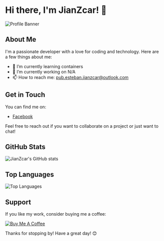 # Hi there, I'm JianZcar! 👋

![Profile Banner](https://imgur.com/6yxbb2g.png)

## About Me

I'm a passionate developer with a love for coding and technology. Here are a few things about me:

- 🌱 I’m currently learning containers
- 🔭 I’m currently working on N/A
- 📫 How to reach me: pub.esteban.jianzcar@outlook.com

## Get in Touch

You can find me on:

- [Facebook](https://www.facebook.com/jian.zcar.esteban.pro)

Feel free to reach out if you want to collaborate on a project or just want to chat!

## GitHub Stats

![JianZcar's GitHub stats](https://github-readme-stats.vercel.app/api?username=jianzcar&show_icons=true&theme=radical)

## Top Languages

![Top Languages](https://github-readme-stats.vercel.app/api/top-langs/?username=jianzcar&layout=compact&theme=radical)

## Support

If you like my work, consider buying me a coffee:

[![Buy Me A Coffee](https://img.shields.io/badge/-Buy%20me%20a%20coffee-FFDD00?style=flat&logo=buy-me-a-coffee&logoColor=black)](buymeacoffee.com/jianzcar)

Thanks for stopping by! Have a great day! 😊
